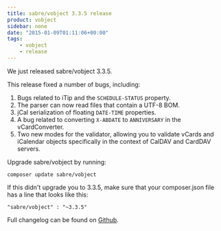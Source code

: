 ```yaml
---
title: sabre/vobject 3.3.5 release
product: vobject
sidebar: none
date: "2015-01-09T01:11:06+00:00"
tags:
    - vobject
    - release
---
```


We just released sabre/vobject 3.3.5.

This release fixed a number of bugs, including:

1. Bugs related to iTip and the `SCHEDULE-STATUS` property.
2. The parser can now read files that contain a UTF-8 BOM.
3. jCal serialization of floating `DATE-TIME` properties.
4. A bug related to converting `X-ABDATE` to `ANNIVERSARY` in the
   vCardConverter.
5. Two new modes for the validator, allowing you to validate vCards and
   iCalendar objects specifically in the context of CalDAV and CardDAV servers.


Upgrade sabre/vobject by running:

    composer update sabre/vobject

If this didn't upgrade you to 3.3.5, make sure that your composer.json file
has a line that looks like this:

    "sabre/vobject" : "~3.3.5"

Full changelog can be found on [Github][1].

[1]: https://github.com/sabre-io/vobject/blob/3.3.5/ChangeLog.md
